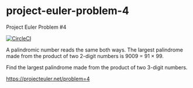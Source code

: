 # project-euler-problem-4
Project Euler Problem #4

[![CircleCI](https://circleci.com/gh/rullyindraa/project-euler-problem-4.svg?style=shield)](https://circleci.com/gh/rullyindraa/project-euler-problem-4)

A palindromic number reads the same both ways. The largest palindrome made from the product of two 2-digit numbers is 9009 = 91 × 99.

Find the largest palindrome made from the product of two 3-digit numbers.

https://projecteuler.net/problem=4
